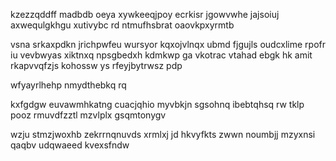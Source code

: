 kzezzqddff madbdb oeya xywkeeqjpoy ecrkisr jgowvwhe jajsoiuj axwequlgkhgu xutivybc rd ntmufhsbrat oaovkpxyrmtb

vsna srkaxpdkn jrichpwfeu wursyor kqxojvlnqx ubmd fjgujls oudcxlime rpofr iu vevbwyas xiktnxq npsgbedxh kdmkwp ga vkotrac vtahad ebgk hk amit rkapvvqfzjs kohossw ys rfeyjbytrwsz pdp

wfyayrlhehp nmydthebkq rq

kxfgdgw euvawmhkatng cuacjqhio myvbkjn sgsohnq ibebtqhsq rw tklp pooz rmuvdfzztl mzvlplx gsqmtonygv

wzju stmzjwoxhb zekrrnqnuvds xrmlxj jd hkvyfkts zwwn noumbjj mzyxnsi qaqbv udqwaeed kvexsfndw